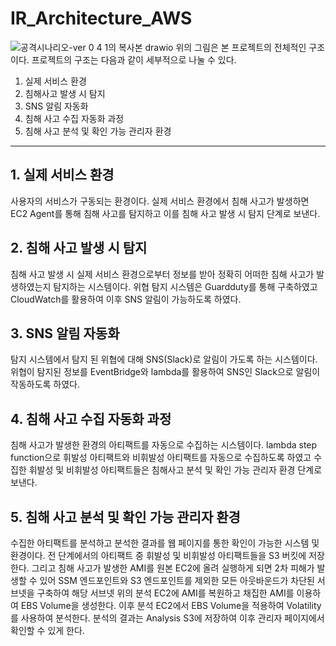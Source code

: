 # IR_Architecture_AWS
![공격시나리오-ver 0 4 1의 복사본 drawio](https://github.com/capstone-ilzzo/IR_Architecture_AWS/assets/127736720/02cf4f32-91da-4cb4-b805-fba01f2ebbbf)
위의 그림은 본 프로젝트의 전체적인 구조이다. 프로젝트의 구조는 다음과 같이 세부적으로 나눌 수 있다.
1. 실제 서비스 환경
2. 침해사고 발생 시 탐지
3. SNS 알림 자동화
4. 침해 사고 수집 자동화 과정
5. 침해 사고 분석 및 확인 가능 관리자 환경
---
## 1. 실제 서비스 환경
사용자의 서비스가 구동되는 환경이다. 실제 서비스 환경에서 침해 사고가 발생하면 EC2 Agent를 통해 침해 사고를 탐지하고 이를 침해 사고 발생 시 탐지 단계로 보낸다.
## 2. 침해 사고 발생 시 탐지
침해 사고 발생 시 실제 서비스 환경으로부터 정보를 받아 정확히 어떠한 침해 사고가 발생하였는지 탐지하는 시스템이다. 위협 탐지 시스템은 Guardduty를 통해 구축하였고 CloudWatch를 활용하여 이후 SNS 알림이 가능하도록 하였다.
## 3. SNS 알림 자동화
탐지 시스템에서 탐지 된 위협에 대해 SNS(Slack)로 알림이 가도록 하는 시스템이다. 위협이 탐지된 정보를 EventBridge와 lambda를 활용하여 SNS인 Slack으로 알림이 작동하도록 하였다.
## 4. 침해 사고 수집 자동화 과정
침해 사고가 발생한 환경의 아티팩트를 자동으로 수집하는 시스템이다. lambda step function으로 휘발성 아티팩트와 비휘발성 아티팩트를 자동으로 수집하도록 하였고 수집한 휘발성 및 비휘발성 아티팩트들은 침해사고 분석 및 확인 가능 관리자 환경 단계로 보낸다.
## 5. 침해 사고 분석 및 확인 가능 관리자 환경
수집한 아티팩트를 분석하고 분석한 결과를 웹 페이지를 통한 확인이 가능한 시스템 및 환경이다. 
전 단계에서의 아티팩트 중 휘발성 및 비휘발성 아티팩트들을 S3 버킷에 저장한다. 그리고 침해 사고가 발생한 AMI를 원본 EC2에 올려 실행하게 되면 2차 피해가 발생할 수 있어 SSM 엔드포인트와 S3 엔드포인트를 제외한 모든 아웃바운드가 차단된 서브넷을 구축하여 해당 서브넷 위의 분석 EC2에 AMI를 복원하고 채집한 AMI를 이용하여 EBS Volume을 생성한다. 
이후 분석 EC2에서 EBS Volume을 적용하여 Volatility를 사용하여 분석한다. 분석의 결과는 Analysis S3에 저장하여 이후 관리자 페이지에서 확인할 수 있게 한다.
